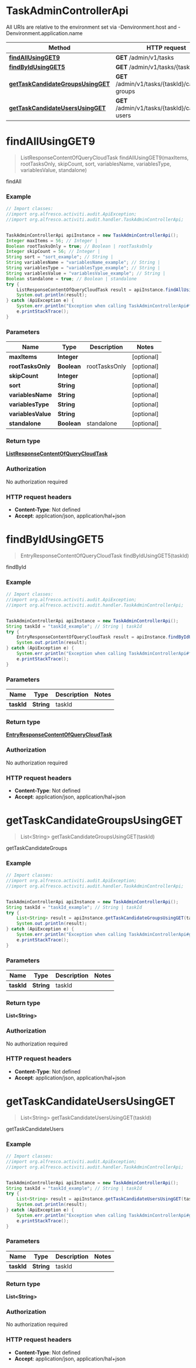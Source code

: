 # TaskAdminControllerApi

All URIs are relative to the environment set via -Denvironment.host and -Denvironment.application.name

Method | HTTP request | Description
------------- | ------------- | -------------
[**findAllUsingGET9**](TaskAdminControllerApi.md#findAllUsingGET9) | **GET** /admin/v1/tasks | findAll
[**findByIdUsingGET5**](TaskAdminControllerApi.md#findByIdUsingGET5) | **GET** /admin/v1/tasks/{taskId} | findById
[**getTaskCandidateGroupsUsingGET**](TaskAdminControllerApi.md#getTaskCandidateGroupsUsingGET) | **GET** /admin/v1/tasks/{taskId}/candidate-groups | getTaskCandidateGroups
[**getTaskCandidateUsersUsingGET**](TaskAdminControllerApi.md#getTaskCandidateUsersUsingGET) | **GET** /admin/v1/tasks/{taskId}/candidate-users | getTaskCandidateUsers

<a name="findAllUsingGET9"></a>
# **findAllUsingGET9**
> ListResponseContentOfQueryCloudTask findAllUsingGET9(maxItems, rootTasksOnly, skipCount, sort, variablesName, variablesType, variablesValue, standalone)

findAll

### Example
```java
// Import classes:
//import org.alfresco.activiti.audit.ApiException;
//import org.alfresco.activiti.audit.handler.TaskAdminControllerApi;


TaskAdminControllerApi apiInstance = new TaskAdminControllerApi();
Integer maxItems = 56; // Integer | 
Boolean rootTasksOnly = true; // Boolean | rootTasksOnly
Integer skipCount = 56; // Integer | 
String sort = "sort_example"; // String | 
String variablesName = "variablesName_example"; // String | 
String variablesType = "variablesType_example"; // String | 
String variablesValue = "variablesValue_example"; // String | 
Boolean standalone = true; // Boolean | standalone
try {
    ListResponseContentOfQueryCloudTask result = apiInstance.findAllUsingGET9(maxItems, rootTasksOnly, skipCount, sort, variablesName, variablesType, variablesValue, standalone);
    System.out.println(result);
} catch (ApiException e) {
    System.err.println("Exception when calling TaskAdminControllerApi#findAllUsingGET9");
    e.printStackTrace();
}
```

### Parameters

Name | Type | Description  | Notes
------------- | ------------- | ------------- | -------------
 **maxItems** | **Integer**|  | [optional]
 **rootTasksOnly** | **Boolean**| rootTasksOnly | [optional]
 **skipCount** | **Integer**|  | [optional]
 **sort** | **String**|  | [optional]
 **variablesName** | **String**|  | [optional]
 **variablesType** | **String**|  | [optional]
 **variablesValue** | **String**|  | [optional]
 **standalone** | **Boolean**| standalone | [optional]

### Return type

[**ListResponseContentOfQueryCloudTask**](ListResponseContentOfQueryCloudTask.md)

### Authorization

No authorization required

### HTTP request headers

 - **Content-Type**: Not defined
 - **Accept**: application/json, application/hal+json

<a name="findByIdUsingGET5"></a>
# **findByIdUsingGET5**
> EntryResponseContentOfQueryCloudTask findByIdUsingGET5(taskId)

findById

### Example
```java
// Import classes:
//import org.alfresco.activiti.audit.ApiException;
//import org.alfresco.activiti.audit.handler.TaskAdminControllerApi;


TaskAdminControllerApi apiInstance = new TaskAdminControllerApi();
String taskId = "taskId_example"; // String | taskId
try {
    EntryResponseContentOfQueryCloudTask result = apiInstance.findByIdUsingGET5(taskId);
    System.out.println(result);
} catch (ApiException e) {
    System.err.println("Exception when calling TaskAdminControllerApi#findByIdUsingGET5");
    e.printStackTrace();
}
```

### Parameters

Name | Type | Description  | Notes
------------- | ------------- | ------------- | -------------
 **taskId** | **String**| taskId |

### Return type

[**EntryResponseContentOfQueryCloudTask**](EntryResponseContentOfQueryCloudTask.md)

### Authorization

No authorization required

### HTTP request headers

 - **Content-Type**: Not defined
 - **Accept**: application/json, application/hal+json

<a name="getTaskCandidateGroupsUsingGET"></a>
# **getTaskCandidateGroupsUsingGET**
> List&lt;String&gt; getTaskCandidateGroupsUsingGET(taskId)

getTaskCandidateGroups

### Example
```java
// Import classes:
//import org.alfresco.activiti.audit.ApiException;
//import org.alfresco.activiti.audit.handler.TaskAdminControllerApi;


TaskAdminControllerApi apiInstance = new TaskAdminControllerApi();
String taskId = "taskId_example"; // String | taskId
try {
    List<String> result = apiInstance.getTaskCandidateGroupsUsingGET(taskId);
    System.out.println(result);
} catch (ApiException e) {
    System.err.println("Exception when calling TaskAdminControllerApi#getTaskCandidateGroupsUsingGET");
    e.printStackTrace();
}
```

### Parameters

Name | Type | Description  | Notes
------------- | ------------- | ------------- | -------------
 **taskId** | **String**| taskId |

### Return type

**List&lt;String&gt;**

### Authorization

No authorization required

### HTTP request headers

 - **Content-Type**: Not defined
 - **Accept**: application/json, application/hal+json

<a name="getTaskCandidateUsersUsingGET"></a>
# **getTaskCandidateUsersUsingGET**
> List&lt;String&gt; getTaskCandidateUsersUsingGET(taskId)

getTaskCandidateUsers

### Example
```java
// Import classes:
//import org.alfresco.activiti.audit.ApiException;
//import org.alfresco.activiti.audit.handler.TaskAdminControllerApi;


TaskAdminControllerApi apiInstance = new TaskAdminControllerApi();
String taskId = "taskId_example"; // String | taskId
try {
    List<String> result = apiInstance.getTaskCandidateUsersUsingGET(taskId);
    System.out.println(result);
} catch (ApiException e) {
    System.err.println("Exception when calling TaskAdminControllerApi#getTaskCandidateUsersUsingGET");
    e.printStackTrace();
}
```

### Parameters

Name | Type | Description  | Notes
------------- | ------------- | ------------- | -------------
 **taskId** | **String**| taskId |

### Return type

**List&lt;String&gt;**

### Authorization

No authorization required

### HTTP request headers

 - **Content-Type**: Not defined
 - **Accept**: application/json, application/hal+json

